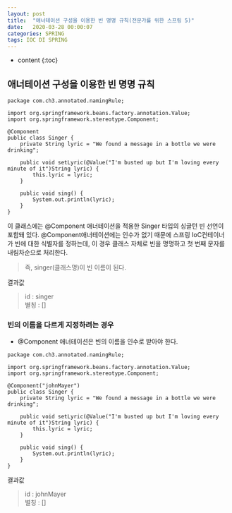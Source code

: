 ```yaml
---
layout: post
title:  "애너테이션 구성을 이용한 빈 명명 규칙(전문가를 위한 스프링 5)"
date:   2020-03-28 00:00:07
categories: SPRING
tags: IOC DI SPRING
---
```


* content
{:toc}

## 애너테이션 구성을 이용한 빈 명명 규칙

```
package com.ch3.annotated.namingRule;

import org.springframework.beans.factory.annotation.Value;
import org.springframework.stereotype.Component;

@Component
public class Singer {
	private String lyric = "We found a message in a bottle we were drinking";

	public void setLyric(@Value("I'm busted up but I'm loving every minute of it")String lyric) {
		this.lyric = lyric;
	}

	public void sing() {
		System.out.println(lyric);
	}
}
```
이 클래스에는 @Component 애너테이션을 적용한 Singer 타입의 싱글턴 빈 선언이 포함돼 있다. 
@Component애너테이션에는 인수가 없기 때문에 스프링 IoC컨테이너가 빈에 대한 식별자를 정하는데,
이 경우 클래스 자체로 빈을 명명하고 첫 번째 문자를 내림차순으로 처리한다. 

> 즉, singer(클래스명)이 빈 이름이 된다. 

결과값
>id : singer<br>
별칭 : []




### 빈의 이름을 다르게 지정하려는 경우
- @Component 애너테이션은 빈의 이름을 인수로 받아야 한다. 
```
package com.ch3.annotated.namingRule;

import org.springframework.beans.factory.annotation.Value;
import org.springframework.stereotype.Component;

@Component("johnMayer")
public class Singer {
	private String lyric = "We found a message in a bottle we were drinking";

	public void setLyric(@Value("I'm busted up but I'm loving every minute of it")String lyric) {
		this.lyric = lyric;
	}

	public void sing() {
		System.out.println(lyric);
	}
}

```


결과값
>id : johnMayer<br>
별칭 : []
